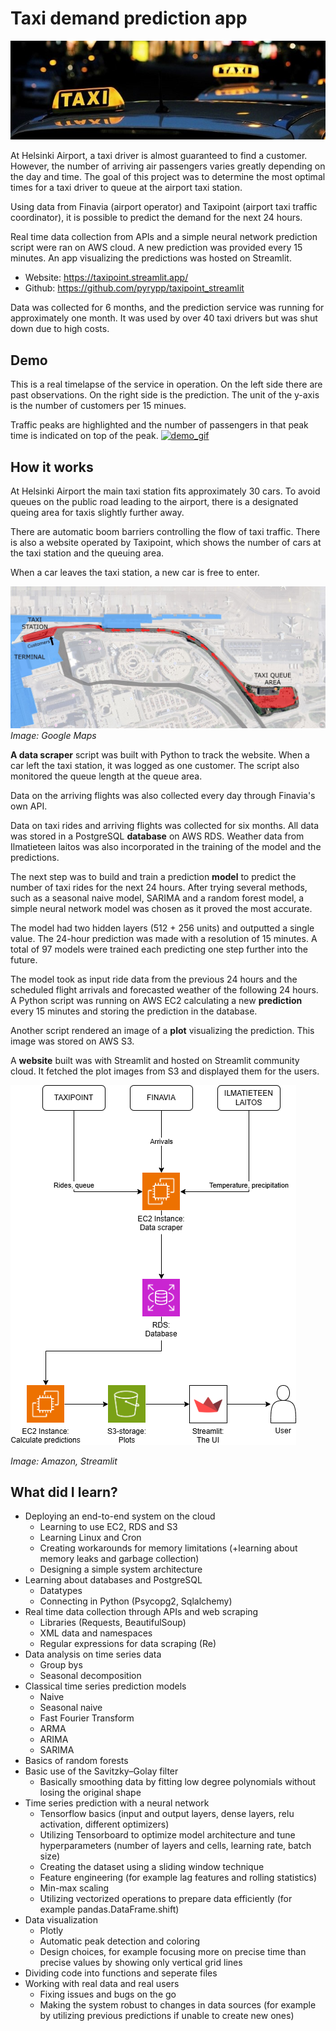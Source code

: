 # Taxi demand prediction app
![banner_image](banner.jpg)

At Helsinki Airport, a taxi driver is almost guaranteed to find a customer. However, the number of arriving air passengers varies greatly depending on the day and time. The goal of this project was to determine the most optimal times for a taxi driver to queue at the airport taxi station.

Using data from Finavia (airport operator) and Taxipoint (airport taxi traffic coordinator), it is possible to predict the demand for the next 24 hours.

Real time data collection from APIs and a simple neural network prediction script were ran on AWS cloud. A new prediction was provided every 15 minutes. An app visualizing the predictions was hosted on Streamlit. 

- Website: https://taxipoint.streamlit.app/
- Github: https://github.com/pyrypp/taxipoint_streamlit

Data was collected for 6 months, and the prediction service was running for approximately one month. It was used by over 40 taxi drivers but was shut down due to high costs.

## Demo
This is a real timelapse of the service in operation. On the left side there are past observations. On the right side is the prediction. The unit of the y-axis is the number of customers per 15 minues.

Traffic peaks are highlighted and the number of passengers in that peak time is indicated on top of the peak.
[![demo_gif](/images/demo.gif)](https://taxipoint.streamlit.app/)

## How it works
At Helsinki Airport the main taxi station fits approximately 30 cars. To avoid queues on the public road leading to the airport, there is a designated queing area for taxis slightly further away. 

There are automatic boom barriers controlling the flow of taxi traffic. There is also a website operated by Taxipoint, which shows the number of cars at the taxi station and the queuing area.

When a car leaves the taxi station, a new car is free to enter.

![map_image](/images/airport_map_3_lq.jpg)
_Image: Google Maps_

**A data scraper** script was built with Python to track the website. When a car left the taxi station, it was logged as one customer. The script also monitored the queue length at the queue area.

Data on the arriving flights was also collected every day through Finavia's own API.

Data on taxi rides and arriving flights was collected for six months. All data was stored in a PostgreSQL **database** on AWS RDS. Weather data from Ilmatieteen laitos was also incorporated in the training of the model and the predictions.

The next step was to build and train a prediction **model** to predict the number of taxi rides for the next 24 hours. After trying several methods, such as a seasonal naive model, SARIMA and a random forest model, a simple neural network model was chosen as it proved the most accurate.

The model had two hidden layers (512 + 256 units) and outputted a single value. The 24-hour prediction was made with a resolution of 15 minutes. A total of 97 models were trained each predicting one step further into the future.

The model took as input ride data from the previous 24 hours and the scheduled flight arrivals and forecasted weather of the following 24 hours. A Python script was running on AWS EC2 calculating a new **prediction** every 15 minutes and storing the prediction in the database.

Another script rendered an image of a **plot** visualizing the prediction. This image was stored on AWS S3.

A **website** built was with Streamlit and hosted on Streamlit community cloud. It fetched the plot images from S3 and displayed them for the users.

![diagram_image](/images/diagram.png)

_Image: Amazon, Streamlit_

## What did I learn?
- Deploying an end-to-end system on the cloud
  - Learning to use EC2, RDS and S3
  - Learning Linux and Cron
  - Creating workarounds for memory limitations (+learning about memory leaks and garbage collection)
  - Designing a simple system architecture
- Learning about databases and PostgreSQL
  - Datatypes
  - Connecting in Python (Psycopg2, Sqlalchemy)
- Real time data collection through APIs and web scraping
  - Libraries (Requests, BeautifulSoup)
  - XML data and namespaces
  - Regular expressions for data scraping (Re)
- Data analysis on time series data
  - Group bys
  - Seasonal decomposition
- Classical time series prediction models
  - Naive
  - Seasonal naive
  - Fast Fourier Transform
  - ARMA
  - ARIMA
  - SARIMA
- Basics of random forests
- Basic use of the Savitzky–Golay filter
  - Basically smoothing data by fitting low degree polynomials without losing the original shape
- Time series prediction with a neural network
  - Tensorflow basics (input and output layers, dense layers, relu activation, different optimizers)
  - Utilizing Tensorboard to optimize model architecture and tune hyperparameters (number of layers and cells, learning rate, batch size)
  - Creating the dataset using a sliding window technique
  - Feature engineering (for example lag features and rolling statistics)
  - Min-max scaling
  - Utilizing vectorized operations to prepare data efficiently (for example pandas.DataFrame.shift)
- Data visualization
  - Plotly
  - Automatic peak detection and coloring
  - Design choices, for example focusing more on precise time than precise values by showing only vertical grid lines
- Dividing code into functions and seperate files
- Working with real data and real users
  - Fixing issues and bugs on the go
  - Making the system robust to changes in data sources (for example by utilizing previous predictions if unable to create new ones)
